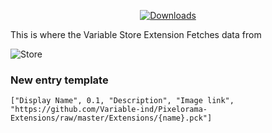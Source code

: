 <p align="center">
    <a href="https://github.com/Variable-Interactive/Variable-Store/releases">
        <img src="https://img.shields.io/github/downloads/Variable-Interactive/Variable-Store/total?color=lightgreen" alt="Downloads" />
    </a>
</p>

This is where the Variable Store Extension Fetches data from

![Store](https://user-images.githubusercontent.com/77773850/164515247-1e11123d-c071-42d4-9b4e-275de492dce6.png)<p>

### New entry template
```
["Display Name", 0.1, "Description", "Image link", "https://github.com/Variable-ind/Pixelorama-Extensions/raw/master/Extensions/{name}.pck"]
```
